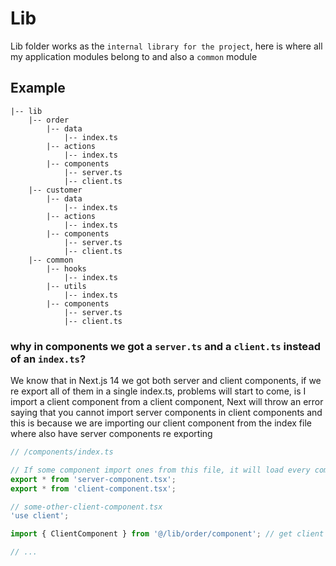 # Lib

Lib folder works as the `internal library for the project`, here is where all my application modules belong to and also a `common` module

## Example

```
|-- lib
    |-- order
        |-- data
            |-- index.ts
        |-- actions
            |-- index.ts
        |-- components
            |-- server.ts
            |-- client.ts
    |-- customer
        |-- data
            |-- index.ts
        |-- actions
            |-- index.ts
        |-- components
            |-- server.ts
            |-- client.ts
    |-- common
        |-- hooks
            |-- index.ts
        |-- utils
            |-- index.ts
        |-- components
            |-- server.ts
            |-- client.ts
```

### why in components we got a `server.ts` and a `client.ts` instead of an `index.ts`?

We know that in Next.js 14 we got both server and client components, if we re export all of them in a single index.ts, problems will start to come, is I import a client component from a client component, Next will throw an error saying that you cannot import server components in client components and this is because we are importing our client component from the index file where also have server components re exporting

```ts
// /components/index.ts

// If some component import ones from this file, it will load every component
export * from 'server-component.tsx';
export * from 'client-component.tsx';
```

```ts
// some-other-client-component.tsx
'use client';

import { ClientComponent } from '@/lib/order/component'; // get client component but also load server component and throw an error

// ...
```
